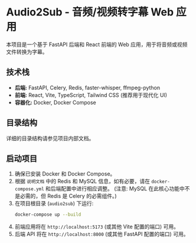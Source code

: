 # Audio2Sub - 音频/视频转字幕 Web 应用

本项目是一个基于 FastAPI 后端和 React 前端的 Web 应用，用于将音频或视频文件转换为字幕。

## 技术栈

- **后端:** FastAPI, Celery, Redis, faster-whisper, ffmpeg-python
- **前端:** React, Vite, TypeScript, Tailwind CSS (推荐用于现代化 UI)
- **容器化:** Docker, Docker Compose

## 目录结构

详细的目录结构请参见项目内部文档。

## 启动项目

1.  确保已安装 Docker 和 Docker Compose。
2.  根据 `说明文档` 中的 Redis 和 MySQL 信息，如有必要，请在 `docker-compose.yml` 和后端配置中进行相应调整。
    (注意: MySQL 在此核心功能中不是必需的，但 Redis 是 Celery 的必需组件。)
3.  在项目根目录 (`audio2sub`) 下运行:
    ```bash
    docker-compose up --build
    ```
4.  前端应用将在 `http://localhost:5173` (或其他 Vite 配置的端口) 可用。
5.  后端 API 将在 `http://localhost:8000` (或其他 FastAPI 配置的端口) 可用。

